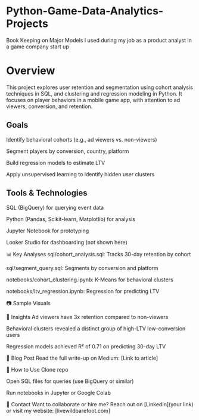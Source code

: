 # Python-Game-Data-Analytics-Projects
Book Keeping on Major Models I used during my job as a product analyst in a game company start up 

# Overview
This project explores user retention and segmentation using cohort analysis techniques in SQL, and clustering and regression modeling in Python. It focuses on player behaviors in a mobile game app, with attention to ad viewers, conversion, and retention.

## Goals
Identify behavioral cohorts (e.g., ad viewers vs. non-viewers)

Segment players by conversion, country, platform

Build regression models to estimate LTV

Apply unsupervised learning to identify hidden user clusters

## Tools & Technologies
SQL (BigQuery) for querying event data

Python (Pandas, Scikit-learn, Matplotlib) for analysis

Jupyter Notebook for prototyping

Looker Studio for dashboarding (not shown here)

📊 Key Analyses
sql/cohort_analysis.sql: Tracks 30-day retention by cohort

sql/segment_query.sql: Segments by conversion and platform

notebooks/cohort_clustering.ipynb: K-Means for behavioral clusters

notebooks/ltv_regression.ipynb: Regression for predicting LTV

📷 Sample Visuals

🧠 Insights
Ad viewers have 3x retention compared to non-viewers

Behavioral clusters revealed a distinct group of high-LTV low-conversion users

Regression models achieved R² of 0.71 on predicting 30-day LTV

📝 Blog Post
Read the full write-up on Medium: [Link to article]

📁 How to Use
Clone repo

Open SQL files for queries (use BigQuery or similar)

Run notebooks in Jupyter or Google Colab

📩 Contact
Want to collaborate or hire me? Reach out on [LinkedIn](your link) or visit my website: [livewildbarefoot.com]
